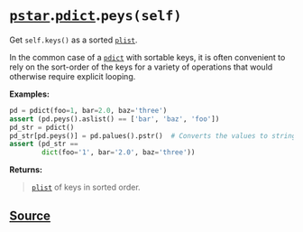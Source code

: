 # [`pstar`](./pstar.md).[`pdict`](./pstar_pdict.md).`peys(self)`

Get `self.keys()` as a sorted [`plist`](./pstar_plist.md).

In the common case of a [`pdict`](./pstar_pdict.md) with sortable keys, it is often convenient
to rely on the sort-order of the keys for a variety of operations that would
otherwise require explicit looping.

**Examples:**
```python
pd = pdict(foo=1, bar=2.0, baz='three')
assert (pd.peys().aslist() == ['bar', 'baz', 'foo'])
pd_str = pdict()
pd_str[pd.peys()] = pd.palues().pstr()  # Converts the values to strings.
assert (pd_str ==
        dict(foo='1', bar='2.0', baz='three'))
```

**Returns:**

>    [`plist`](./pstar_plist.md) of keys in sorted order.



## [Source](../pstar/pstar.py#L325-L346)
